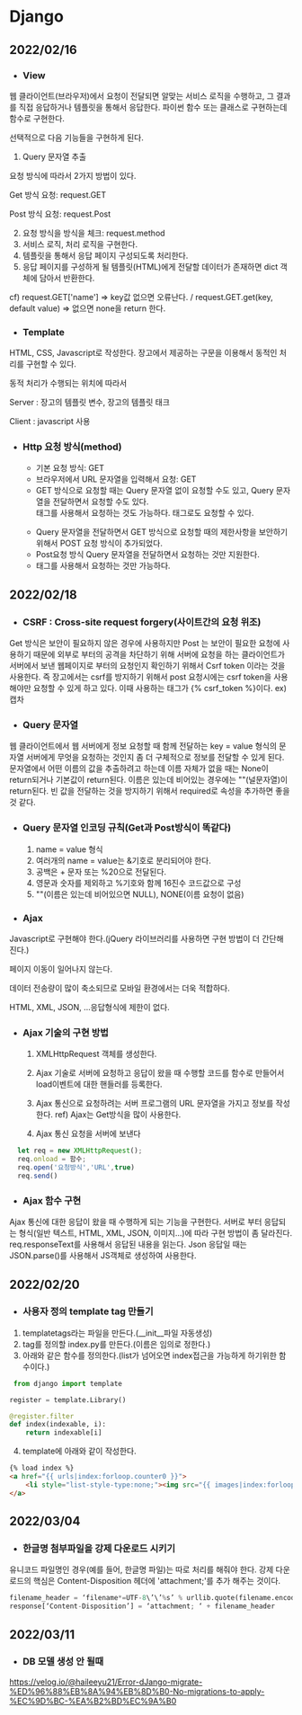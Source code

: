 # Django

## 2022/02/16

- ### **View**
 
웹 클라이언트(브라우저)에서 요청이 전달되면 알맞는 서비스 로직을 수행하고, 그 결과를 직접 응답하거나 템플릿을 통해서 응답한다. 파이썬 함수 또는 클래스로 구현하는데 함수로 구현한다.

선택적으로 다음 기능들을 구현하게 된다.

1. Query 문자열 추출

요청 방식에 따라서 2가지 방법이 있다.

Get 방식 요청: request.GET

Post 방식 요청: request.Post

2. 요청 방식을 방식을 체크: request.method 
3. 서비스 로직, 처리 로직을 구현한다.
4. 템플릿을 통해서 응답 페이지 구성되도록 처리한다.
5. 응답 페이지를 구성하게 될 템플릿(HTML)에게 전달할 데이터가 존재하면 dict 객체에 담아서 반환한다.

cf) request.GET['name'] => key값 없으면 오류난다. / request.GET.get(key, default value) => 없으면 none을 return 한다.


- ### **Template**

HTML, CSS, Javascript로 작성한다. 장고에서 제공하는 구문을 이용해서 동적인 처리를 구현할 수 있다.

동적 처리가 수행되는 위치에 따라서

Server : 장고의 템플릿 변수, 장고의 템플릿 태크

Client : javascript 사용


- ### **Http 요청 방식(method)**
  - 기본 요청 방식: GET
  - 브라우저에서 URL 문자열을 입력해서 요청: GET
  - GET 방식으로 요청할 때는 Query 문자열 없이 요청할 수도 있고, Query 문자열을 전달하면서 요청할 수도 있다. <form> 태그를 사용해서 요청하는 것도 가능하다. <a> 태그로도 요청할 수 있다.
  - Query 문자열을 전달하면서 GET 방식으로 요청할 때의 제한사항을 보안하기 위해서 POST 요청 방식이 추가되었다.
  - Post요청 방식 Query 문자열을 전달하면서 요청하는 것만 지원한다.
  - <form> 태그를 사용해서 요청하는 것만 가능하다.
 
 ## 2022/02/18

 - ### **CSRF** : Cross-site request forgery(사이트간의 요청 위조)
Get 방식은 보안이 필요하지 않은 경우에 사용하지만 Post 는 보안이 필요한 요청에 사용하기 때문에 외부로 부터의 공격을 차단하기 위해 서버에 요청을 하는 클라이언트가
서버에서 보낸 웹페이지로 부터의 요청인지 확인하기 위해서 Csrf token 이라는 것을 사용한다. 즉 장고에서는 csrf를 방지하기 위해서 post 요청시에는 csrf token을 사용해야만
요청할 수 있게 하고 있다. 이때 사용하는 태그가 {% csrf_token %}이다.
ex) 캡차
 
 - ### Query 문자열 
 
웹 클라이언트에서 웹 서버에게 정보 요청할 때 함께 전달하는 key = value 형식의 문자열
서버에게 무엇을 요청하는 것인지 좀 더 구체적으로 정보를 전달할 수 있게 된다.
문자열에서 어떤 이름의 값을 추출하려고 하는데 이름 자체가 없을 때는 None이 return되거나 기본값이 return된다. 이름은 있는데 비어있는 경우에는 ""(널문자열)이 return된다.
빈 값을 전달하는 것을 방지하기 위해서 required로 속성을 추가하면 좋을 것 같다.
 
 - ### Query 문자열 인코딩 규칙(Get과 Post방식이 똑같다)
    1. name = value 형식
    2. 여러개의 name = value는 &기호로 분리되어야 한다.
    3. 공백은 + 문자 또는 %20으로 전달된다.
    4. 영문과 숫자를 제외하고 %기호와 함께 16진수 코드값으로 구성
    5. ""(이름은 있는데 비어있으면 NULL), NONE(이름 요청이 없음)
  
 - ### Ajax
 Javascript로 구현해야 한다.(jQuery 라이브러리를 사용하면 구현 방법이 더 간단해 진다.)
 
 페이지 이동이 일어나지 않는다.
 
 데이터 전송량이 많이 축소되므로 모바일 환경에서는 더욱 적합하다.
 
 HTML, XML, JSON, ...응답형식에 제한이 없다.
 
 
 - ### Ajax 기술의 구현 방법
    1. XMLHttpRequest 객체를 생성한다.
  
    2. Ajax 기술로 서버에 요청하고 응답이 왔을 때 수행할 코드를 함수로 만들어서 load이벤트에 대한 핸들러를 등록한다.
 
    3. Ajax 통신으로 요청하려는 서버 프로그램의 URL 문자열을 가지고 정보를 작성한다. ref) Ajax는 Get방식을 많이 사용한다.
 
    4. Ajax 통신 요청을 서버에 보낸다
 
```javascript
  let req = new XMLHttpRequest();
  req.onload = 함수;
  req.open('요청방식','URL',true)
  req.send()
```

- ### Ajax 함수 구현
Ajax 통신에 대한 응답이 왔을 때 수행하게 되는 기능을 구현한다. 서버로 부터 응답되는 형식(일반 텍스트, HTML, XML, JSON, 이미지...)에 따라 구현 방법이 좀 달라진다.
req.responseText를 사용해서 응답된 내용을 읽는다. Json 응답일 때는 JSON.parse()를 사용해서 JS객체로 생성하여 사용한다.
 
 ## 2022/02/20
 
 - ### 사용자 정의 template tag 만들기
 1. templatetags라는 파일을 만든다.(__init__파일 자동생성)
 2. tag를 정의할 index.py를 만든다.(이름은 임의로 정한다.)
 3. 아래와 같은 함수를 정의한다.(list가 넘어오면 index접근을 가능하게 하기위한 함수이다.)
 
```python
 from django import template

register = template.Library()

@register.filter
def index(indexable, i):
    return indexable[i]
 ```
 4. template에 아래와 같이 작성한다.
 ```html
 {% load index %}
 <a href="{{ urls|index:forloop.counter0 }}">
     <li style="list-style-type:none;"><img src="{{ images|index:forloop.counter0 }}" class="slide_content slide0{{forloop.counter}}" alt=""></li>
 </a>
 ```
 
 
 ## 2022/03/04
 
 - ### 한글명 첨부파일을 강제 다운로드 시키기
 유니코드 파일명인 경우(예를 들어, 한글명 파일)는 따로 처리를 해줘야 한다. 강제 다운로드의 핵심은 Content-Disposition 헤더에 'attachment;'를 추가 해주는 것이다.
 ```python
filename_header = ‘filename*=UTF-8\’\’%s’ % urllib.quote(filename.encode(‘utf-8’))
response[‘Content-Disposition’] = ‘attachment; ‘ + filename_header
 ```

 ## 2022/03/11
 
 - ### DB 모델 생성 안 될때 
 
 https://velog.io/@haileeyu21/Error-dJango-migrate-%ED%96%88%EB%8A%94%EB%8D%B0-No-migrations-to-apply-%EC%9D%BC-%EA%B2%BD%EC%9A%B0
